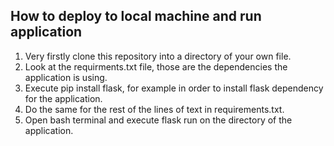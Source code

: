 ## How to deploy to local machine and run application

1. Very firstly clone this repository into a directory of your own file.
2. Look at the requirments.txt file, those are the dependencies the application is using.
3. Execute pip install flask, for example in order to install flask dependency for the application.
4. Do the same for the rest of the lines of text in requirements.txt.
5. Open bash terminal and execute flask run on the directory of the application.
   
